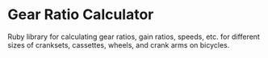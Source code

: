 Gear Ratio Calculator
=====================

Ruby library for calculating gear ratios, gain ratios, speeds, etc. for different sizes of cranksets, cassettes, wheels, and crank arms on bicycles.
